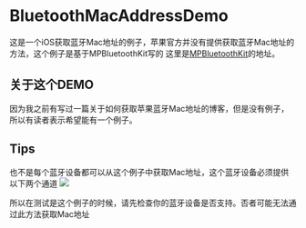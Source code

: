 # BluetoothMacAddressDemo
这是一个iOS获取蓝牙Mac地址的例子，苹果官方并没有提供获取蓝牙Mac地址的方法，这个例子是基于MPBluetoothKit写的
这里是[MPBluetoothKit](https://github.com/MacPu/MPBluetoothKit)的地址。

## 关于这个DEMO
因为我之前有写过一篇关于如何获取苹果蓝牙Mac地址的博客，但是没有例子，所以有读者表示希望能有一个例子。

## Tips

也不是每个蓝牙设备都可以从这个例子中获取Mac地址，这个蓝牙设备必须提供以下两个通道
![](http://img.blog.csdn.net/20151112220356607)

所以在测试是这个例子的时候，请先检查你的蓝牙设备是否支持。否者可能无法通过此方法获取Mac地址

